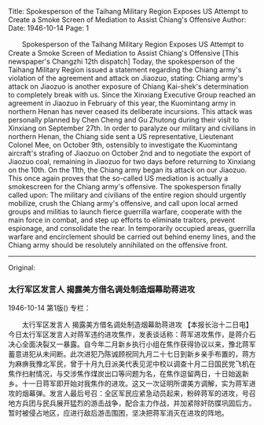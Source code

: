 Title: Spokesperson of the Taihang Military Region Exposes US Attempt to Create a Smoke Screen of Mediation to Assist Chiang's Offensive
Author:
Date: 1946-10-14
Page: 1

　　Spokesperson of the Taihang Military Region
    Exposes US Attempt to Create a Smoke Screen of Mediation to Assist Chiang's Offensive
    [This newspaper's Changzhi 12th dispatch] Today, the spokesperson of the Taihang Military Region issued a statement regarding the Chiang army's violation of the agreement and attack on Jiaozuo, stating: Chiang army's attack on Jiaozuo is another exposure of Chiang Kai-shek's determination to completely break with us. Since the Xinxiang Executive Group reached an agreement in Jiaozuo in February of this year, the Kuomintang army in northern Henan has never ceased its deliberate incursions. This attack was personally planned by Chen Cheng and Gu Zhutong during their visit to Xinxiang on September 27th. In order to paralyze our military and civilians in northern Henan, the Chiang side sent a US representative, Lieutenant Colonel Mee, on October 9th, ostensibly to investigate the Kuomintang aircraft's strafing of Jiaozuo on October 2nd and to negotiate the export of Jiaozuo coal, remaining in Jiaozuo for two days before returning to Xinxiang on the 10th. On the 11th, the Chiang army began its attack on our Jiaozuo. This once again proves that the so-called US mediation is actually a smokescreen for the Chiang army's offensive. The spokesperson finally called upon: The military and civilians of the entire region should urgently mobilize, crush the Chiang army's offensive, and call upon local armed groups and militias to launch fierce guerrilla warfare, cooperate with the main force in combat, and step up efforts to eliminate traitors, prevent espionage, and consolidate the rear. In temporarily occupied areas, guerrilla warfare and encirclement should be carried out behind enemy lines, and the Chiang army should be resolutely annihilated on the offensive front.



<hr /> 

Original: 


### 太行军区发言人  揭露美方借名调处制造烟幕助蒋进攻

1946-10-14
第1版()
专栏：

　　太行军区发言人
    揭露美方借名调处制造烟幕助蒋进攻
    【本报长治十二日电】今日太行军区发言人对蒋军违约进攻焦作，发表谈话称：蒋军进攻焦作，是蒋介石决心全面决裂又一暴露。自今年二月新乡执行小组在焦作获得协议以来，豫北蒋军蓄意进犯从未间断。此次进犯乃陈诚顾祝同九月二十七日到新乡亲手布置的，蒋方为麻痹我豫北军民，曾于十月九日派美代表见泥中校以调查十月二日国民党飞机在焦作扫射情况，与交涉焦作煤炭出口等问题为名，在焦作逗留两日，十日始返新乡。十一日蒋军即开始对我焦作的进攻。这又一次证明所谓美方调解，实为蒋军进攻的烟幕弹。发言人最后号召：全区军民应紧急动员起来，粉碎蒋军的进攻，号召地方兵团与民兵展开猛烈的游击战争，配合主力作战，并加紧除奸防牒巩固后方。暂时被侵占地区，应进行敌后游击围困，坚决把蒋军消灭在进攻的阵地。
